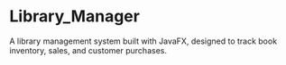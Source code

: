 # Library_Manager
A library management system built with JavaFX, designed to track book inventory, sales, and customer purchases.
